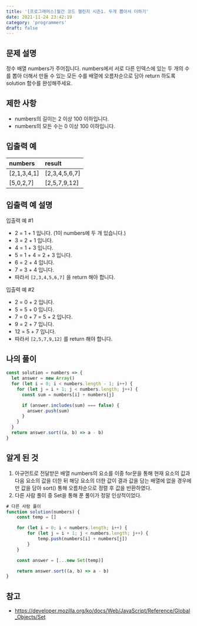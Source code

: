 ```yaml
---
title: '[프로그래머스]월간 코드 챌린지 시즌1. 두개 뽑아서 더하기'
date: 2021-11-24 23:42:19
category: 'programmers'
draft: false
---
```


## 문제 설명

정수 배열 numbers가 주어집니다. numbers에서 서로 다른 인덱스에 있는 두 개의 수를 뽑아 더해서 만들 수 있는 모든 수를 배열에 오름차순으로 담아 return 하도록 solution 함수를 완성해주세요.

## 제한 사항

- numbers의 길이는 2 이상 100 이하입니다.
- numbers의 모든 수는 0 이상 100 이하입니다.

## 입출력 예

| numbers     | result        |
| :---------- | :------------ |
| [2,1,3,4,1] | [2,3,4,5,6,7] |
| [5,0,2,7]   | [2,5,7,9,12]  |

## 입출력 예 설명

입출력 예 #1

- 2 = 1 + 1 입니다. (1이 numbers에 두 개 있습니다.)
- 3 = 2 + 1 입니다.
- 4 = 1 + 3 입니다.
- 5 = 1 + 4 = 2 + 3 입니다.
- 6 = 2 + 4 입니다.
- 7 = 3 + 4 입니다.
- 따라서 `[2,3,4,5,6,7]` 을 return 해야 합니다.

입출력 예 #2

- 2 = 0 + 2 입니다.
- 5 = 5 + 0 입니다.
- 7 = 0 + 7 = 5 + 2 입니다.
- 9 = 2 + 7 입니다.
- 12 = 5 + 7 입니다.
- 따라서 `[2,5,7,9,12]` 를 return 해야 합니다.

## 나의 풀이

```javascript
const solution = numbers => {
  let answer = new Array()
  for (let i = 0; i < numbers.length - 1; i++) {
    for (let j = i + 1; j < numbers.length; j++) {
      const sum = numbers[i] + numbers[j]

      if (answer.includes(sum) === false) {
        answer.push(sum)
      }
    }
  }
  return answer.sort((a, b) => a - b)
}
```

## 알게 된 것

1. 아규먼트로 전달받은 배열 numbers의 요소를 이중 for문을 통해 현재 요소의 값과 다음 요소의 값을 더한 뒤 해당 요소의 더한 값이 결과 값을 담는 배열에 없을 경우에만 값을 담아 sort() 통해 오름차순으로 정렬 후 값을 반환하였다.
2. 다른 사람 풀이 중 Set을 통해 푼 풀이가 정말 인상적이었다.

```javascript
# 다른 사람 풀이
function solution(numbers) {
    const temp = []

    for (let i = 0; i < numbers.length; i++) {
        for (let j = i + 1; j < numbers.length; j++) {
            temp.push(numbers[i] + numbers[j])
        }
    }

    const answer = [...new Set(temp)]

    return answer.sort((a, b) => a - b)
}

```

## 참고

- <https://developer.mozilla.org/ko/docs/Web/JavaScript/Reference/Global_Objects/Set>
